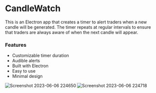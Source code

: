 # CandleWatch
This is an Electron app that creates a timer to alert traders when a new candle will be generated. The timer repeats at regular intervals to ensure that traders are always aware of when the next candle will appear.

### Features
- Customizable timer duration
- Audible alerts
- Built with Electron
- Easy to use
- Minimal design

![Screenshot 2023-06-06 224650](https://github.com/MigueldeHaroce/CandleWatch/assets/106353927/a468d28e-9157-4afc-98bb-5d9760b2c151)
![Screenshot 2023-06-06 224718](https://github.com/MigueldeHaroce/CandleWatch/assets/106353927/513539d4-544e-4b6b-93ed-dec1c8441a2a)

